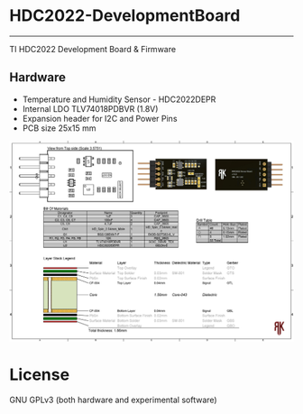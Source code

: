 # HDC2022-DevelopmentBoard
 ---------------------------------------
 TI HDC2022 Development Board & Firmware


## Hardware

* Temperature and Humidity Sensor - HDC2022DEPR
* Internal LDO TLV74018PDBVR (1.8V)
* Expansion header for I2C and Power Pins
* PCB size 25x15 mm

<img src="Hardware/HDC2022 PCB Design/Draftsman.jpg" width="800">


# License
GNU GPLv3 (both hardware and experimental software)
